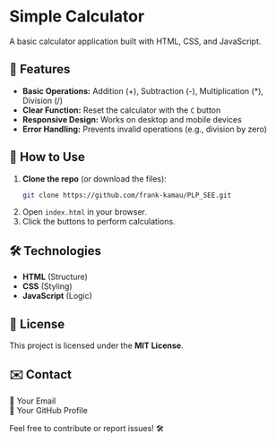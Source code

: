 # Simple Calculator  

A basic calculator application built with HTML, CSS, and JavaScript.  

## 📌 Features  
- **Basic Operations:** Addition (+), Subtraction (-), Multiplication (*), Division (/)  
- **Clear Function:** Reset the calculator with the `C` button  
- **Responsive Design:** Works on desktop and mobile devices  
- **Error Handling:** Prevents invalid operations (e.g., division by zero)  

## 🚀 How to Use  
1. **Clone the repo** (or download the files):  
   ```sh
   git clone https://github.com/frank-kamau/PLP_SEE.git
   ```  
2. Open `index.html` in your browser.  
3. Click the buttons to perform calculations.  

## 🛠️ Technologies  
- **HTML** (Structure)  
- **CSS** (Styling)  
- **JavaScript** (Logic)  

## 📜 License  
This project is licensed under the **MIT License**.  

## ✉️ Contact  
📧 Your Email  
🔗 Your GitHub Profile  

Feel free to contribute or report issues! 🛠️
